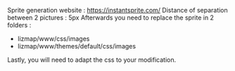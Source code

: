 Sprite generation website : https://instantsprite.com/
Distance of separation between 2 pictures : 5px
Afterwards you need to replace the sprite in 2 folders :
- lizmap/www/css/images
- lizmap/www/themes/default/css/images
                                                        
Lastly, you will need to adapt the css to your modification.
